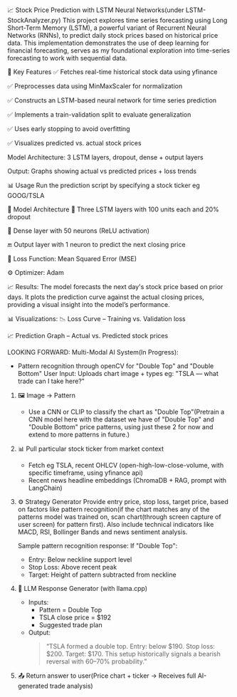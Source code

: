 📈 Stock Price Prediction with LSTM Neural Networks(under LSTM-StockAnalyzer.py)
This project explores time series forecasting using Long Short-Term Memory (LSTM), a powerful variant of Recurrent Neural Networks (RNNs), to predict daily stock prices based on historical price data. 
This implementation demonstrates the use of deep learning for financial forecasting, serves as my foundational exploration into time-series forecasting to work with sequential data.

🚀 Key Features
✅ Fetches real-time historical stock data using yfinance

✅ Preprocesses data using MinMaxScaler for normalization

✅ Constructs an LSTM-based neural network for time series prediction

✅ Implements a train-validation split to evaluate generalization

✅ Uses early stopping to avoid overfitting

✅ Visualizes predicted vs. actual stock prices

Model Architecture: 3 LSTM layers, dropout, dense + output layers

Output: Graphs showing actual vs predicted prices + loss trends

📊 Usage
Run the prediction script by specifying a stock ticker eg GOOG/TSLA

🧠 Model Architecture
🔁 Three LSTM layers with 100 units each and 20% dropout

🔸 Dense layer with 50 neurons (ReLU activation)

🔚 Output layer with 1 neuron to predict the next closing price

🧮 Loss Function: Mean Squared Error (MSE)

⚙️ Optimizer: Adam

📈 Results:
The model forecasts the next day's stock price based on prior days. It plots the prediction curve against the actual closing prices, providing a visual insight into the model’s performance.

📊 Visualizations:
📉 Loss Curve – Training vs. Validation loss

📈 Prediction Graph – Actual vs. Predicted stock prices


LOOKING FORWARD:
Multi-Modal AI System(In Progress):
* Pattern recognition through openCV for "Double Top" and "Double Bottom"
User Input: Uploads chart image + types eg: "TSLA — what trade can I take here?"

1. 🖼️ Image → Pattern
   - Use a CNN or CLIP to classify the chart as "Double Top"(Pretrain a CNN model here with the dataset we have of "Double Top" and "Double Bottom" price patterns, using just these 2 for now and extend to more patterns in future.)

2. 📊 Pull particular stock ticker from market context
   - Fetch eg TSLA, recent OHLCV (open-high-low-close-volume, with specific timeframe, using yfinance api)
   - Recent news headline embeddings (ChromaDB + RAG, prompt with LangChain)

3. ⚙️ Strategy Generator
   Provide entry price, stop loss, target price, based on factors like pattern recognition(if the chart matches any of the patterns model was trained on, scan chart(through screen capture of user screen) for pattern first).
   Also include technical indicators like MACD, RSI, Bollinger Bands and news sentiment analysis.

   Sample pattern recognition response:
   If "Double Top":
   - Entry: Below neckline support level
   - Stop Loss: Above recent peak
   - Target: Height of pattern subtracted from neckline

4. 🧠 LLM Response Generator (with llama.cpp)
   - Inputs:
     - Pattern = Double Top
     - TSLA close price = $192
     - Suggested trade plan
   - Output:
     > “TSLA formed a double top. Entry: below $190. Stop loss: $200. Target: $170. This setup historically signals a bearish reversal with 60–70% probability.”

5. 📤 Return answer to user(Price chart + ticker → Receives full AI-generated trade analysis)
